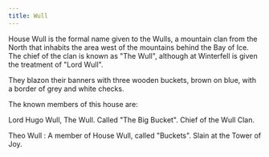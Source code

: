 ```yaml
---
title: Wull
---
```


House Wull is the formal name given to the Wulls, a mountain clan from the North that inhabits the area west of the mountains behind the Bay of Ice. The chief of the clan is known as "The Wull", although at Winterfell is given the treatment of "Lord Wull".

They blazon their banners with three wooden buckets, brown on blue, with a border of grey and white checks.

The known members of this house are:

Lord Hugo Wull, The Wull. Called "The Big Bucket". Chief of the Wull Clan.

Theo Wull : A member of House Wull, called "Buckets". Slain at the Tower of Joy. 


